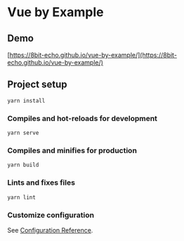 # Vue by Example

## Demo 
[https://8bit-echo.github.io/vue-by-example/](https://8bit-echo.github.io/vue-by-example/)

## Project setup
```
yarn install
```

### Compiles and hot-reloads for development
```
yarn serve
```

### Compiles and minifies for production
```
yarn build
```

### Lints and fixes files
```
yarn lint
```

### Customize configuration
See [Configuration Reference](https://cli.vuejs.org/config/).
